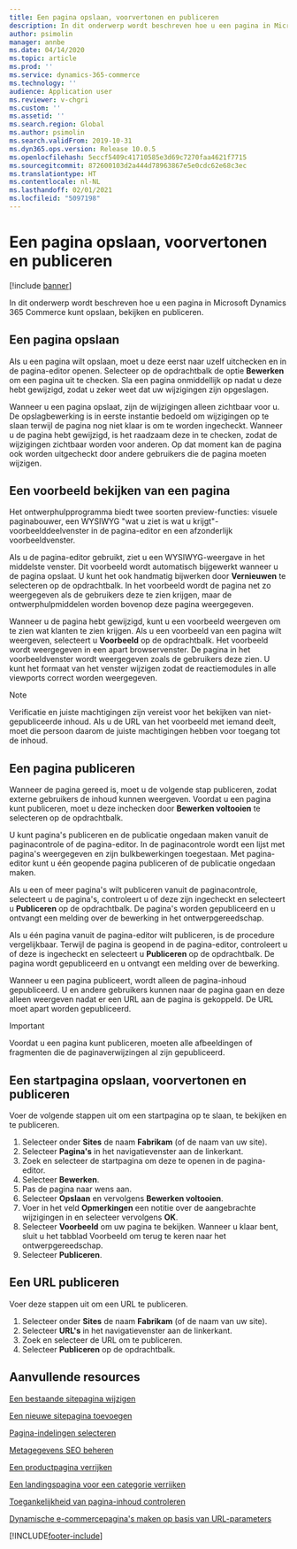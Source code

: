 ```yaml
---
title: Een pagina opslaan, voorvertonen en publiceren
description: In dit onderwerp wordt beschreven hoe u een pagina in Microsoft Dynamics 365 Commerce kunt opslaan, bekijken en publiceren.
author: psimolin
manager: annbe
ms.date: 04/14/2020
ms.topic: article
ms.prod: ''
ms.service: dynamics-365-commerce
ms.technology: ''
audience: Application user
ms.reviewer: v-chgri
ms.custom: ''
ms.assetid: ''
ms.search.region: Global
ms.author: psimolin
ms.search.validFrom: 2019-10-31
ms.dyn365.ops.version: Release 10.0.5
ms.openlocfilehash: 5eccf5409c41710585e3d69c7270faa4621f7715
ms.sourcegitcommit: 872600103d2a444d78963867e5e0cdc62e68c3ec
ms.translationtype: HT
ms.contentlocale: nl-NL
ms.lasthandoff: 02/01/2021
ms.locfileid: "5097198"
---
```

# <a name="save-preview-and-publish-a-page"></a>Een pagina opslaan, voorvertonen en publiceren

[!include [banner](includes/banner.md)]

In dit onderwerp wordt beschreven hoe u een pagina in Microsoft Dynamics 365 Commerce kunt opslaan, bekijken en publiceren.

## <a name="save-a-page"></a>Een pagina opslaan

Als u een pagina wilt opslaan, moet u deze eerst naar uzelf uitchecken en in de pagina-editor openen. Selecteer op de opdrachtbalk de optie **Bewerken** om een pagina uit te checken. Sla een pagina onmiddellijk op nadat u deze hebt gewijzigd, zodat u zeker weet dat uw wijzigingen zijn opgeslagen.

Wanneer u een pagina opslaat, zijn de wijzigingen alleen zichtbaar voor u. De opslagbewerking is in eerste instantie bedoeld om wijzigingen op te slaan terwijl de pagina nog niet klaar is om te worden ingecheckt. Wanneer u de pagina hebt gewijzigd, is het raadzaam deze in te checken, zodat de wijzigingen zichtbaar worden voor anderen. Op dat moment kan de pagina ook worden uitgecheckt door andere gebruikers die de pagina moeten wijzigen.

## <a name="preview-a-page"></a>Een voorbeeld bekijken van een pagina

Het ontwerphulpprogramma biedt twee soorten preview-functies: visuele paginabouwer, een WYSIWYG "wat u ziet is wat u krijgt"-voorbeelddeelvenster in de pagina-editor en een afzonderlijk voorbeeldvenster.

Als u de pagina-editor gebruikt, ziet u een WYSIWYG-weergave in het middelste venster. Dit voorbeeld wordt automatisch bijgewerkt wanneer u de pagina opslaat. U kunt het ook handmatig bijwerken door **Vernieuwen** te selecteren op de opdrachtbalk. In het voorbeeld wordt de pagina net zo weergegeven als de gebruikers deze te zien krijgen, maar de ontwerphulpmiddelen worden bovenop deze pagina weergegeven.

Wanneer u de pagina hebt gewijzigd, kunt u een voorbeeld weergeven om te zien wat klanten te zien krijgen. Als u een voorbeeld van een pagina wilt weergeven, selecteert u **Voorbeeld** op de opdrachtbalk. Het voorbeeld wordt weergegeven in een apart browservenster. De pagina in het voorbeeldvenster wordt weergegeven zoals de gebruikers deze zien. U kunt het formaat van het venster wijzigen zodat de reactiemodules in alle viewports correct worden weergegeven.

> [!NOTE]
> Verificatie en juiste machtigingen zijn vereist voor het bekijken van niet-gepubliceerde inhoud. Als u de URL van het voorbeeld met iemand deelt, moet die persoon daarom de juiste machtigingen hebben voor toegang tot de inhoud.

## <a name="publish-a-page"></a>Een pagina publiceren

Wanneer de pagina gereed is, moet u de volgende stap publiceren, zodat externe gebruikers de inhoud kunnen weergeven. Voordat u een pagina kunt publiceren, moet u deze inchecken door **Bewerken voltooien** te selecteren op de opdrachtbalk.

U kunt pagina's publiceren en de publicatie ongedaan maken vanuit de paginacontrole of de pagina-editor. In de paginacontrole wordt een lijst met pagina's weergegeven en zijn bulkbewerkingen toegestaan. Met pagina-editor kunt u één geopende pagina publiceren of de publicatie ongedaan maken.

Als u een of meer pagina's wilt publiceren vanuit de paginacontrole, selecteert u de pagina's, controleert u of deze zijn ingecheckt en selecteert u **Publiceren** op de opdrachtbalk. De pagina's worden gepubliceerd en u ontvangt een melding over de bewerking in het ontwerpgereedschap.

Als u één pagina vanuit de pagina-editor wilt publiceren, is de procedure vergelijkbaar. Terwijl de pagina is geopend in de pagina-editor, controleert u of deze is ingecheckt en selecteert u **Publiceren** op de opdrachtbalk. De pagina wordt gepubliceerd en u ontvangt een melding over de bewerking.

Wanneer u een pagina publiceert, wordt alleen de pagina-inhoud gepubliceerd. U en andere gebruikers kunnen naar de pagina gaan en deze alleen weergeven nadat er een URL aan de pagina is gekoppeld. De URL moet apart worden gepubliceerd.

> [!IMPORTANT]
> Voordat u een pagina kunt publiceren, moeten alle afbeeldingen of fragmenten die de paginaverwijzingen al zijn gepubliceerd.

## <a name="save-preview-and-publish-a-home-page"></a>Een startpagina opslaan, voorvertonen en publiceren

Voer de volgende stappen uit om een startpagina op te slaan, te bekijken en te publiceren.

1. Selecteer onder **Sites** de naam **Fabrikam** (of de naam van uw site).
1. Selecteer **Pagina's** in het navigatievenster aan de linkerkant.
1. Zoek en selecteer de startpagina om deze te openen in de pagina-editor.
1. Selecteer **Bewerken**.
1. Pas de pagina naar wens aan.
1. Selecteer **Opslaan** en vervolgens **Bewerken voltooien**.
1. Voer in het veld **Opmerkingen** een notitie over de aangebrachte wijzigingen in en selecteer vervolgens **OK**.
1. Selecteer **Voorbeeld** om uw pagina te bekijken. Wanneer u klaar bent, sluit u het tabblad Voorbeeld om terug te keren naar het ontwerpgereedschap.
1. Selecteer **Publiceren**.

## <a name="publish-a-url"></a>Een URL publiceren

Voer deze stappen uit om een URL te publiceren.

1. Selecteer onder **Sites** de naam **Fabrikam** (of de naam van uw site).
1. Selecteer **URL's** in het navigatievenster aan de linkerkant.
1. Zoek en selecteer de URL om te publiceren.
1. Selecteer **Publiceren** op de opdrachtbalk.

## <a name="additional-resources"></a>Aanvullende resources

[Een bestaande sitepagina wijzigen](modify-existing-page.md)

[Een nieuwe sitepagina toevoegen](add-new-page.md)

[Pagina-indelingen selecteren](select-page-layouts.md)

[Metagegevens SEO beheren](manage-seo-metadata.md)

[Een productpagina verrijken](enrich-product-page.md)

[Een landingspagina voor een categorie verrijken](enrich-category-page.md)

[Toegankelijkheid van pagina-inhoud controleren](verify-accessibility.md)

[Dynamische e-commercepagina's maken op basis van URL-parameters](create-dynamic-pages.md)


[!INCLUDE[footer-include](../includes/footer-banner.md)]